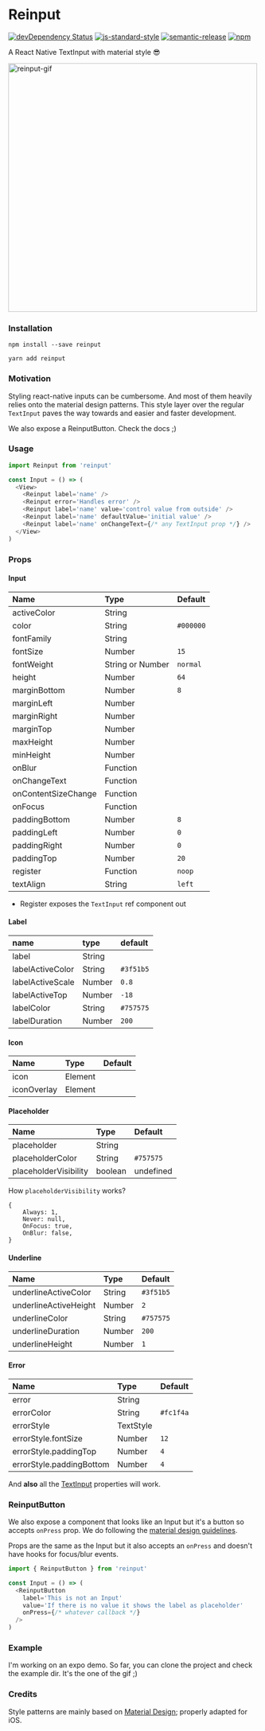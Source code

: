 # Reinput

[![devDependency Status](https://david-dm.org/sospedra/reinput/dev-status.svg)](https://david-dm.org/sospedra/reinput#info=devDependencies)
[![js-standard-style](https://img.shields.io/badge/code%20style-standard-brightgreen.svg)](http://standardjs.com/)
[![semantic-release](https://img.shields.io/badge/%20%20%F0%9F%93%A6%F0%9F%9A%80-semantic--release-e10079.svg)](https://github.com/semantic-release/semantic-release)
[![npm](https://img.shields.io/npm/dm/reinput.svg)](https://www.npmjs.org/package/awesome-badges)

A React Native TextInput with material style 😎

<img alt="reinput-gif" width="500" src="https://user-images.githubusercontent.com/3116899/35905643-224d97fc-0be8-11e8-8a93-9f5e676b487f.gif" />

### Installation

`npm install --save reinput`

`yarn add reinput`

### Motivation

Styling react-native inputs can be cumbersome. And most of them heavily relies
onto the material design patterns. This style layer over the regular `TextInput`
paves the way towards and easier and faster development.

We also expose a ReinputButton. Check the docs ;)

### Usage

```js
import Reinput from 'reinput'

const Input = () => (
  <View>
    <Reinput label='name' />
    <Reinput error='Handles error' />
    <Reinput label='name' value='control value from outside' />
    <Reinput label='name' defaultValue='initial value' />
    <Reinput label='name' onChangeText={/* any TextInput prop */} />
  </View>
)
```

### Props

#### Input

Name                  | Type               | Default
:-------------------- |:------------------ |:----------
activeColor           | String             |
color                 | String             | `#000000`
fontFamily            | String             |
fontSize              | Number             | `15`
fontWeight            | String or Number   | `normal`
height                | Number             | `64`
marginBottom          | Number             | `8`
marginLeft            | Number             |
marginRight           | Number             |
marginTop             | Number             |
maxHeight             | Number             |
minHeight             | Number             |
onBlur                | Function           |
onChangeText          | Function           |
onContentSizeChange   | Function           |
onFocus               | Function           |
paddingBottom         | Number             | `8`
paddingLeft           | Number             | `0`
paddingRight          | Number             | `0`
paddingTop            | Number             | `20`
register              | Function           | `noop`
textAlign             | String             | `left`

* Register exposes the `TextInput` ref component out

#### Label

name                  | type               | default
:-------------------- |:------------------ |:------------------
label                 | String             |
labelActiveColor      | String             | `#3f51b5`
labelActiveScale      | Number             | `0.8`
labelActiveTop        | Number             | `-18`
labelColor            | String             | `#757575`
labelDuration         | Number             | `200`

#### Icon

Name                  | Type               | Default
:-------------------- |:------------------ |:----------
icon                  | Element            |
iconOverlay           | Element            |

#### Placeholder

Name                  | Type                    | Default
:-------------------- |:----------------------- |:----------
placeholder           | String                  |
placeholderColor      | String                  | `#757575`
placeholderVisibility | boolean|undefined|null  |

How `placeholderVisibility` works?

```
{
    Always: 1,
    Never: null,
    OnFocus: true,
    OnBlur: false,
}
```

#### Underline

Name                  | Type               | Default
:-------------------- |:------------------ |:----------
underlineActiveColor  | String             | `#3f51b5`
underlineActiveHeight | Number             | `2`
underlineColor        | String             | `#757575`
underlineDuration     | Number             | `200`
underlineHeight       | Number             | `1`

#### Error

Name                  | Type               | Default
:-------------------- |:------------------ |:----------
error                 | String             |
errorColor            | String             | `#fc1f4a`
errorStyle            | TextStyle          |
errorStyle.fontSize   | Number             | `12`
errorStyle.paddingTop | Number             | `4`
errorStyle.paddingBottom| Number           | `4`

And **also** all the [TextInput](https://facebook.github.io/react-native/docs/textinput.html#props) properties will work.

### ReinputButton

We also expose a component that looks like an Input but it's a button so accepts `onPress` prop.
We do following the [material design guidelines](https://material.io/design/components/text-fields.html).

Props are the same as the Input but it also accepts an `onPress` and doesn't have hooks for focus/blur events.

```js
import { ReinputButton } from 'reinput'

const Input = () => (
  <ReinputButton
    label='This is not an Input'
    value='If there is no value it shows the label as placeholder'
    onPress={/* whatever callback */}
  />
)
```

### Example

I'm working on an expo demo. So far, you can clone the project and check the example dir.
It's the one of the gif ;)

### Credits

Style patterns are mainly based on [Material Design](https://material.io/guidelines/components/text-fields.html#); properly adapted for iOS.
